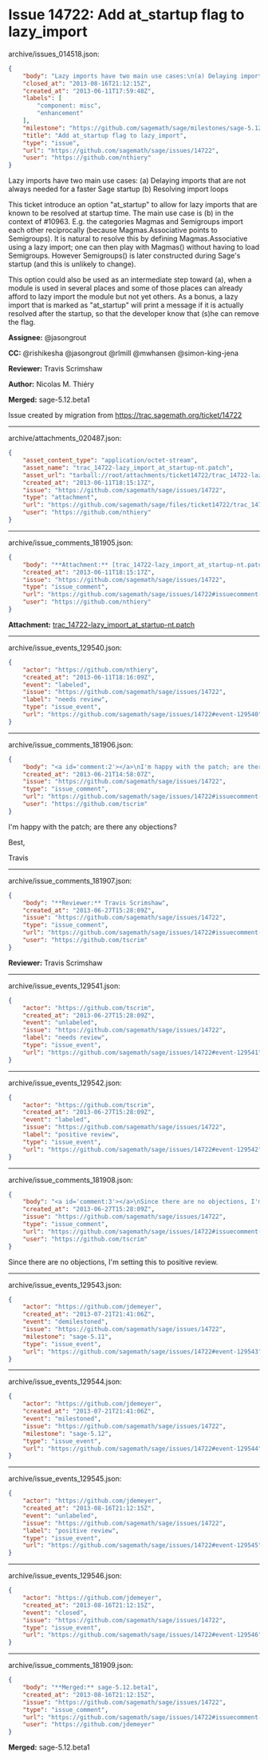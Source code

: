 # Issue 14722: Add at_startup flag to lazy_import

archive/issues_014518.json:
```json
{
    "body": "Lazy imports have two main use cases:\n(a) Delaying imports that are not always needed for a faster Sage startup\n(b) Resolving import loops\n\nThis ticket introduce an option \"at_startup\" to allow for lazy imports\nthat are known to be resolved at startup time. The main use case is\n(b) in the context of #10963. E.g. the categories Magmas and\nSemigroups import each other reciprocally (because Magmas.Associative\npoints to Semigroups). It is natural to resolve this by defining\nMagmas.Associative using a lazy import; one can then play with\nMagmas() without having to load Semigroups. However Semigroups() is\nlater constructed during Sage's startup (and this is unlikely to\nchange).\n\nThis option could also be used as an intermediate step toward (a),\nwhen a module is used in several places and some of those places can\nalready afford to lazy import the module but not yet others. As a\nbonus, a lazy import that is marked as \"at_startup\" will print a\nmessage if it is actually resolved after the startup, so that the\ndeveloper know that (s)he can remove the flag.\n\n\n**Assignee:** @jasongrout\n\n**CC:**  @rishikesha @jasongrout @rlmill @mwhansen @simon-king-jena\n\n**Reviewer:** Travis Scrimshaw\n\n**Author:** Nicolas M. Thi\u00e9ry\n\n**Merged:** sage-5.12.beta1\n\nIssue created by migration from https://trac.sagemath.org/ticket/14722\n\n",
    "closed_at": "2013-08-16T21:12:15Z",
    "created_at": "2013-06-11T17:59:48Z",
    "labels": [
        "component: misc",
        "enhancement"
    ],
    "milestone": "https://github.com/sagemath/sage/milestones/sage-5.12",
    "title": "Add at_startup flag to lazy_import",
    "type": "issue",
    "url": "https://github.com/sagemath/sage/issues/14722",
    "user": "https://github.com/nthiery"
}
```
Lazy imports have two main use cases:
(a) Delaying imports that are not always needed for a faster Sage startup
(b) Resolving import loops

This ticket introduce an option "at_startup" to allow for lazy imports
that are known to be resolved at startup time. The main use case is
(b) in the context of #10963. E.g. the categories Magmas and
Semigroups import each other reciprocally (because Magmas.Associative
points to Semigroups). It is natural to resolve this by defining
Magmas.Associative using a lazy import; one can then play with
Magmas() without having to load Semigroups. However Semigroups() is
later constructed during Sage's startup (and this is unlikely to
change).

This option could also be used as an intermediate step toward (a),
when a module is used in several places and some of those places can
already afford to lazy import the module but not yet others. As a
bonus, a lazy import that is marked as "at_startup" will print a
message if it is actually resolved after the startup, so that the
developer know that (s)he can remove the flag.


**Assignee:** @jasongrout

**CC:**  @rishikesha @jasongrout @rlmill @mwhansen @simon-king-jena

**Reviewer:** Travis Scrimshaw

**Author:** Nicolas M. Thiéry

**Merged:** sage-5.12.beta1

Issue created by migration from https://trac.sagemath.org/ticket/14722





---

archive/attachments_020487.json:
```json
{
    "asset_content_type": "application/octet-stream",
    "asset_name": "trac_14722-lazy_import_at_startup-nt.patch",
    "asset_url": "tarball://root/attachments/ticket14722/trac_14722-lazy_import_at_startup-nt.patch",
    "created_at": "2013-06-11T18:15:17Z",
    "issue": "https://github.com/sagemath/sage/issues/14722",
    "type": "attachment",
    "url": "https://github.com/sagemath/sage/files/ticket14722/trac_14722-lazy_import_at_startup-nt.patch",
    "user": "https://github.com/nthiery"
}
```



---

archive/issue_comments_181905.json:
```json
{
    "body": "**Attachment:** [trac_14722-lazy_import_at_startup-nt.patch](https://github.com/sagemath/sage/files/ticket14722/trac_14722-lazy_import_at_startup-nt.patch)",
    "created_at": "2013-06-11T18:15:17Z",
    "issue": "https://github.com/sagemath/sage/issues/14722",
    "type": "issue_comment",
    "url": "https://github.com/sagemath/sage/issues/14722#issuecomment-181905",
    "user": "https://github.com/nthiery"
}
```

**Attachment:** [trac_14722-lazy_import_at_startup-nt.patch](https://github.com/sagemath/sage/files/ticket14722/trac_14722-lazy_import_at_startup-nt.patch)



---

archive/issue_events_129540.json:
```json
{
    "actor": "https://github.com/nthiery",
    "created_at": "2013-06-11T18:16:09Z",
    "event": "labeled",
    "issue": "https://github.com/sagemath/sage/issues/14722",
    "label": "needs review",
    "type": "issue_event",
    "url": "https://github.com/sagemath/sage/issues/14722#event-129540"
}
```



---

archive/issue_comments_181906.json:
```json
{
    "body": "<a id='comment:2'></a>\nI'm happy with the patch; are there any objections?\n\nBest,\n\nTravis",
    "created_at": "2013-06-21T14:58:07Z",
    "issue": "https://github.com/sagemath/sage/issues/14722",
    "type": "issue_comment",
    "url": "https://github.com/sagemath/sage/issues/14722#issuecomment-181906",
    "user": "https://github.com/tscrim"
}
```

<a id='comment:2'></a>
I'm happy with the patch; are there any objections?

Best,

Travis



---

archive/issue_comments_181907.json:
```json
{
    "body": "**Reviewer:** Travis Scrimshaw",
    "created_at": "2013-06-27T15:28:09Z",
    "issue": "https://github.com/sagemath/sage/issues/14722",
    "type": "issue_comment",
    "url": "https://github.com/sagemath/sage/issues/14722#issuecomment-181907",
    "user": "https://github.com/tscrim"
}
```

**Reviewer:** Travis Scrimshaw



---

archive/issue_events_129541.json:
```json
{
    "actor": "https://github.com/tscrim",
    "created_at": "2013-06-27T15:28:09Z",
    "event": "unlabeled",
    "issue": "https://github.com/sagemath/sage/issues/14722",
    "label": "needs review",
    "type": "issue_event",
    "url": "https://github.com/sagemath/sage/issues/14722#event-129541"
}
```



---

archive/issue_events_129542.json:
```json
{
    "actor": "https://github.com/tscrim",
    "created_at": "2013-06-27T15:28:09Z",
    "event": "labeled",
    "issue": "https://github.com/sagemath/sage/issues/14722",
    "label": "positive review",
    "type": "issue_event",
    "url": "https://github.com/sagemath/sage/issues/14722#event-129542"
}
```



---

archive/issue_comments_181908.json:
```json
{
    "body": "<a id='comment:3'></a>\nSince there are no objections, I'm setting this to positive review.",
    "created_at": "2013-06-27T15:28:09Z",
    "issue": "https://github.com/sagemath/sage/issues/14722",
    "type": "issue_comment",
    "url": "https://github.com/sagemath/sage/issues/14722#issuecomment-181908",
    "user": "https://github.com/tscrim"
}
```

<a id='comment:3'></a>
Since there are no objections, I'm setting this to positive review.



---

archive/issue_events_129543.json:
```json
{
    "actor": "https://github.com/jdemeyer",
    "created_at": "2013-07-21T21:41:06Z",
    "event": "demilestoned",
    "issue": "https://github.com/sagemath/sage/issues/14722",
    "milestone": "sage-5.11",
    "type": "issue_event",
    "url": "https://github.com/sagemath/sage/issues/14722#event-129543"
}
```



---

archive/issue_events_129544.json:
```json
{
    "actor": "https://github.com/jdemeyer",
    "created_at": "2013-07-21T21:41:06Z",
    "event": "milestoned",
    "issue": "https://github.com/sagemath/sage/issues/14722",
    "milestone": "sage-5.12",
    "type": "issue_event",
    "url": "https://github.com/sagemath/sage/issues/14722#event-129544"
}
```



---

archive/issue_events_129545.json:
```json
{
    "actor": "https://github.com/jdemeyer",
    "created_at": "2013-08-16T21:12:15Z",
    "event": "unlabeled",
    "issue": "https://github.com/sagemath/sage/issues/14722",
    "label": "positive review",
    "type": "issue_event",
    "url": "https://github.com/sagemath/sage/issues/14722#event-129545"
}
```



---

archive/issue_events_129546.json:
```json
{
    "actor": "https://github.com/jdemeyer",
    "created_at": "2013-08-16T21:12:15Z",
    "event": "closed",
    "issue": "https://github.com/sagemath/sage/issues/14722",
    "type": "issue_event",
    "url": "https://github.com/sagemath/sage/issues/14722#event-129546"
}
```



---

archive/issue_comments_181909.json:
```json
{
    "body": "**Merged:** sage-5.12.beta1",
    "created_at": "2013-08-16T21:12:15Z",
    "issue": "https://github.com/sagemath/sage/issues/14722",
    "type": "issue_comment",
    "url": "https://github.com/sagemath/sage/issues/14722#issuecomment-181909",
    "user": "https://github.com/jdemeyer"
}
```

**Merged:** sage-5.12.beta1
